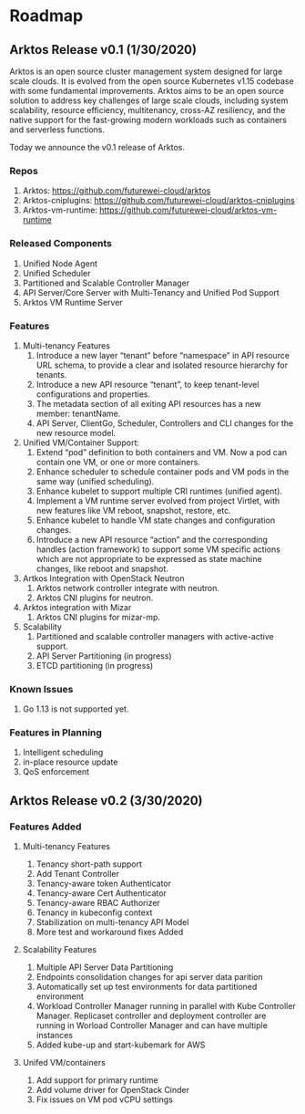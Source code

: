 # Roadmap

## Arktos Release v0.1 (1/30/2020)
Arktos is an open source cluster management system designed for large scale clouds. It is evolved from the open source Kubernetes v1.15 codebase with some fundamental improvements.
Arktos aims to be an open source solution to address key challenges of large scale clouds, including system scalability, resource efficiency, multitenancy, cross-AZ resiliency, and the native support for the fast-growing modern workloads such as containers and serverless functions.

Today we announce the v0.1 release of Arktos.

### Repos
1. Arktos: https://github.com/futurewei-cloud/arktos 
1. Arktos-cniplugins: https://github.com/futurewei-cloud/arktos-cniplugins
1. Arktos-vm-runtime: https://github.com/futurewei-cloud/arktos-vm-runtime

### Released Components
1. Unified Node Agent
1. Unified Scheduler
1. Partitioned and Scalable Controller Manager
1. API Server/Core Server with Multi-Tenancy and Unified Pod Support
1. Arktos VM Runtime Server

### Features
1. Multi-tenancy Features 
     1. Introduce a new layer “tenant” before “namespace” in API resource URL schema, to provide a clear and isolated resource hierarchy for tenants.
     1. Introduce a new API resource “tenant”, to keep tenant-level configurations and properties.
     1. The metadata section of all exiting API resources has a new member: tenantName.
     1. API Server, ClientGo, Scheduler, Controllers and CLI changes for the new resource model.
1. Unified VM/Container Support:
     1. Extend “pod” definition to both containers and VM. Now a pod can contain one VM, or one or more containers.
     1. Enhance scheduler to schedule container pods and VM pods in the same way (unified scheduling).
     1. Enhance kubelet to support multiple CRI runtimes (unified agent).
     1. Implement a VM runtime server evolved from project Virtlet, with new features like VM reboot, snapshot, restore, etc.
     1. Enhance kubelet to handle VM state changes and configuration changes.
     1. Introduce a new API resource “action” and the corresponding handles (action framework) to support some VM specific actions which are not appropriate to be expressed as state machine changes, like reboot and snapshot.
1. Artkos Integration with OpenStack Neutron
     1. Arktos network controller integrate with neutron.
     1. Arktos CNI plugins for neutron. 
1. Arktos integration with Mizar
     1. Arktos CNI plugins for mizar-mp.
1. Scalability
     1. Partitioned and scalable controller managers with active-active support.
     1. API Server Partitioning (in progress)
     1. ETCD partitioning (in progress)
### Known Issues
1. Go 1.13 is not supported yet.
### Features in Planning
1. Intelligent scheduling
1. in-place resource update 
1. QoS enforcement

## Arktos Release v0.2 (3/30/2020)

### Features Added
1. Multi-tenancy Features
     1. Tenancy short-path support 
     2. Add Tenant Controller  
     3. Tenancy-aware token Authenticator 
     4. Tenancy-aware Cert Authenticator 
     5. Tenancy-aware RBAC Authorizer   
     6. Tenancy in kubeconfig context
     7. Stabilization on multi-tenancy API Model  
     8. More test and workaround fixes Added   

2. Scalability Features
     1. Multiple API Server Data Partitioning  
     2. Endpoints consolidation changes for api server data parition 
     3. Automatically set up test environments for data partitioned environment 
     4. Workload Controller Manager running in parallel with Kube Controller Manager. Replicaset controller and deployment controller are running in Worload Controller Manager and can have multiple instances 
     5. Added kube-up and start-kubemark for AWS 
     
3. Unifed VM/containers
     1. Add support for primary runtime 
     2. Add volume driver for OpenStack Cinder 
     3. Fix issues on VM pod vCPU settings 


